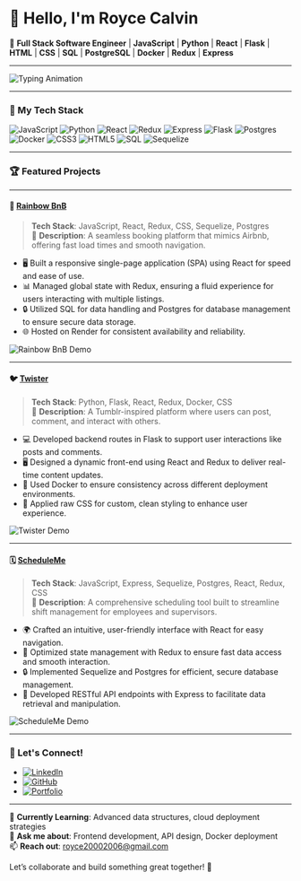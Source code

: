 # 👋 Hello, I'm Royce Calvin

🚀 **Full Stack Software Engineer** | **JavaScript** | **Python** | **React** | **Flask** | **HTML** | **CSS** | **SQL** | **PostgreSQL** | **Docker** | **Redux** | **Express** 

---

![Typing Animation](https://readme-typing-svg.demolab.com?font=Fira+Code&duration=4000&pause=1000&color=00F761&center=true&vCenter=true&width=435&lines=Passionate+About+Web+Development;Full+Stack+Engineer;Quick+Learner+and+Problem+Solver)

---

### 🔧 My Tech Stack

![JavaScript](https://img.shields.io/badge/JavaScript-%23F7DF1E.svg?style=for-the-badge&logo=javascript&logoColor=black)
![Python](https://img.shields.io/badge/Python-%233776AB.svg?style=for-the-badge&logo=python&logoColor=white)
![React](https://img.shields.io/badge/React-%2361DAFB.svg?style=for-the-badge&logo=react&logoColor=black)
![Redux](https://img.shields.io/badge/Redux-%23764ABC.svg?style=for-the-badge&logo=redux&logoColor=white)
![Express](https://img.shields.io/badge/Express-%23000000.svg?style=for-the-badge&logo=express&logoColor=white)
![Flask](https://img.shields.io/badge/Flask-%23000000.svg?style=for-the-badge&logo=flask&logoColor=white)
![Postgres](https://img.shields.io/badge/Postgres-%23336791.svg?style=for-the-badge&logo=postgresql&logoColor=white)
![Docker](https://img.shields.io/badge/Docker-%232496ED.svg?style=for-the-badge&logo=docker&logoColor=white)
![CSS3](https://img.shields.io/badge/CSS3-%231572B6.svg?style=for-the-badge&logo=css3&logoColor=white)
![HTML5](https://img.shields.io/badge/HTML5-%23E34F26.svg?style=for-the-badge&logo=html5&logoColor=white)
![SQL](https://img.shields.io/badge/SQL-%23000?style=for-the-badge&logo=sql&logoColor=white)
![Sequelize](https://img.shields.io/badge/Sequelize-%23000000.svg?style=for-the-badge&logo=sequelize&logoColor=white)

---

### 🏆 Featured Projects

---

#### 🌈 [Rainbow BnB](https://rainbow-bnb.onrender.com)
> **Tech Stack**: JavaScript, React, Redux, CSS, Sequelize, Postgres  
> 🌟 **Description**: A seamless booking platform that mimics Airbnb, offering fast load times and smooth navigation.
- 🖥️ Built a responsive single-page application (SPA) using React for speed and ease of use.
- 📊 Managed global state with Redux, ensuring a fluid experience for users interacting with multiple listings.
- 🔒 Utilized SQL for data handling and Postgres for database management to ensure secure data storage.
- 🌐 Hosted on Render for consistent availability and reliability.

![Rainbow BnB Demo](https://media.giphy.com/media/26FLdmIp6wJr91JAI/giphy.gif)

---

#### 🐦 [Twister](https://twistr-pqag.onrender.com)
> **Tech Stack**: Python, Flask, React, Redux, Docker, CSS  
> 🌟 **Description**: A Tumblr-inspired platform where users can post, comment, and interact with others.
- 💻 Developed backend routes in Flask to support user interactions like posts and comments.
- 🖥️ Designed a dynamic front-end using React and Redux to deliver real-time content updates.
- 🐳 Used Docker to ensure consistency across different deployment environments.
- 🎨 Applied raw CSS for custom, clean styling to enhance user experience.

![Twister Demo](https://media.giphy.com/media/xT5LMqkzNxTOGcvf1i/giphy.gif)

---

#### 🗓️ [ScheduleMe](https://github.com/royce20002006/schedule-me)
> **Tech Stack**: JavaScript, Express, Sequelize, Postgres, React, Redux, CSS  
> 🌟 **Description**: A comprehensive scheduling tool built to streamline shift management for employees and supervisors.
- 🌍 Crafted an intuitive, user-friendly interface with React for easy navigation.
- 🚀 Optimized state management with Redux to ensure fast data access and smooth interaction.
- 🔒 Implemented Sequelize and Postgres for efficient, secure database management.
- 💼 Developed RESTful API endpoints with Express to facilitate data retrieval and manipulation.

![ScheduleMe Demo](https://media.giphy.com/media/l0HlBO7eyXzSZkJri/giphy.gif)

---

### 🤝 Let's Connect!

- [![LinkedIn](https://img.shields.io/badge/LinkedIn-0077B5?style=for-the-badge&logo=linkedin&logoColor=white)](https://www.linkedin.com/in/royce-calvin-10633743)
- [![GitHub](https://img.shields.io/badge/GitHub-100000?style=for-the-badge&logo=github&logoColor=white)](https://github.com/royce20002006)
- [![Portfolio](https://img.shields.io/badge/Portfolio-000000?style=for-the-badge&logo=internet-explorer&logoColor=white)](#)

---

🌱 **Currently Learning**: Advanced data structures, cloud deployment strategies  
💬 **Ask me about**: Frontend development, API design, Docker deployment  
📫 **Reach out**: royce20002006@gmail.com

Let’s collaborate and build something great together! 🚀

